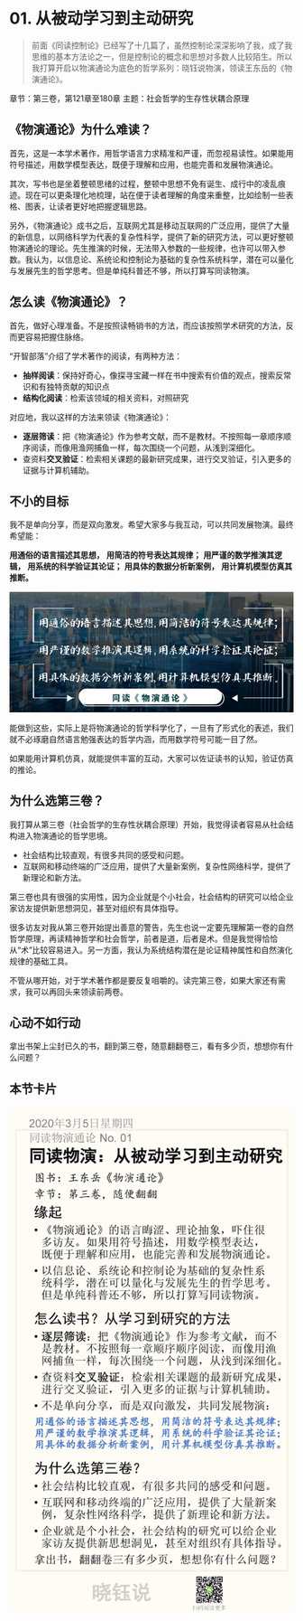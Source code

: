 # 01. 从被动学习到主动研究

> 前面《同读控制论》已经写了十几篇了，虽然控制论深深影响了我，成了我思维的基本方法论之一，但是控制论的概念和思想对多数人比较陌生。所以我打算开启以物演通论为底色的哲学系列：晓钰说物演，领读王东岳的《物演通论》。

章节：第三卷，第121章至180章
主题：社会哲学的生存性状耦合原理

## 《物演通论》为什么难读？

首先，这是一本学术著作，用哲学语言力求精准和严谨，而忽视易读性。如果能用符号描述，用数学模型表达，既便于理解和应用，也能完善和发展物演通论。

其次，写书也是坐着整顿思绪的过程，整顿中思想不免有诞生、成行中的凌乱痕迹。现在可以更条理化地梳理，站在便于读者理解的角度来重整，比如绘制一些表格、图表，让读者更好地把握逻辑思路。

另外，《物演通论》成书之后，互联网尤其是移动互联网的广泛应用，提供了大量的新信息，以网络科学为代表的复杂性科学，提供了新的研究方法，可以更好整顿物演通论的理论。先生推演的时候，无法带入参数的一些规律，也许可以带入参数。我认为，以信息论、系统论和控制论为基础的复杂性系统科学，潜在可以量化与发展先生的哲学思考。但是单纯科普还不够，所以打算写同读物演。

## 怎么读《物演通论》？

首先，做好心理准备。不是按照读畅销书的方法，而应该按照学术研究的方法，反而更容易把握住脉络。

“开智部落”介绍了学术著作的阅读，有两种方法：

- **抽样阅读**：保持好奇心，像探寻宝藏一样在书中搜索有价值的观点，搜索反常识和有独特贡献的知识点
- **结构化阅读**：检索该领域的相关资料，对照研究

对应地，我以这样的方法来领读《物演通论》：

- **逐层筛读**：把《物演通论》作为参考文献，而不是教材。不按照每一章顺序顺序阅读，而像用渔网捕鱼一样，每次围绕一个问题，从浅到深细化。
- 查资料**交叉验证**：检索相关课题的最新研究成果，进行交叉验证，引入更多的证据与计算机辅助。

## 不小的目标

我不是单向分享，而是双向激发。希望大家多与我互动，可以共同发展物演。最终希望能：

**用通俗的语言描述其思想，**
**用简洁的符号表达其规律；**
**用严谨的数学推演其逻辑，**
**用系统的科学验证其论证；**
**用具体的数据分析新案例，**
**用计算机模型仿真其推断。**

![默认文件1583596099252](No.01/默认文件1583596099252.png)

能做到这些，实际上是将物演通论的哲学科学化了，一旦有了形式化的表述，我们就不必琢磨自然语言勉强表达的哲学内涵，而用数学符号可能一目了然。

如果能用计算机仿真，就能提供丰富的互动，大家可以佐证读书的认知，验证仿真的推论。

## 为什么选第三卷？

我打算从第三卷（社会哲学的生存性状耦合原理）开始，我觉得读者容易从社会结构进入物演通论的哲学思境。

- 社会结构比较直观，有很多共同的感受和问题。
- 互联网和移动终端的广泛应用，提供了大量新案例，复杂性网络科学，提供了新理论和新方法。

第三卷也具有很强的实用性，因为企业就是个小社会，社会结构的研究可以给企业家访友提供新思想洞见，甚至对组织有具体指导。

很多访友对我从第三卷开始提出善意的警告，先生也说一定要先理解第一卷的自然哲学原理，再读精神哲学和社会哲学，前者是道，后者是术。但是我觉得恰恰从“术”比较容易进入。另一方面，我认为系统结构潜在是论证精神属性和自然演化规律的基础工具。

不管从哪开始，对于学术著作都是要反复咀嚼的。读完第三卷，如果大家还有需求，我可以再回头来领读前两卷。

## 心动不如行动

拿出书架上尘封已久的书，翻到第三卷，随意翻翻卷三，看有多少页，想想你有什么问题？



## 本节卡片

![No.01](No.01/No.01.png)